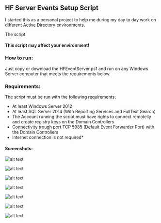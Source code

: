 ## HF Server Events Setup Script

I started this as a personal project to help me during my day to day work on different Active Directory environments.

The script 

#### This script may affect your environment!


### How to run:

Just copy or download the HFEventServer.ps1 and run on any Windows Server computer that meets the requirements below.

### Requirements:

The script must be run with the following requirements:

 - At least Windows Server 2012
 - At least SQL Server 2014 (With Reporting Services and FullText Search)
 - The Account running the script must have rights to connect remotelly and create registry keys on the Domain Controllers
 - Connectivity trough port TCP 5985 (Default Event Forwarder Port) with the Domain Controllers
 - Internet connection is not required*
 


#### Screenshots:




![alt text](https://github.com/ClaudioMerola/ADxRay/raw/master/Docs/0.png)



![alt text](https://github.com/ClaudioMerola/ADxRay/raw/master/Docs/1.png)



![alt text](https://github.com/ClaudioMerola/ADxRay/raw/master/Docs/2.png)



![alt text](https://github.com/ClaudioMerola/ADxRay/raw/master/Docs/3.png)



![alt text](https://github.com/ClaudioMerola/ADxRay/raw/master/Docs/4.png)




![alt text](https://github.com/ClaudioMerola/ADxRay/raw/master/Docs/5.png)



![alt text](https://github.com/ClaudioMerola/ADxRay/raw/master/Docs/6.png)

